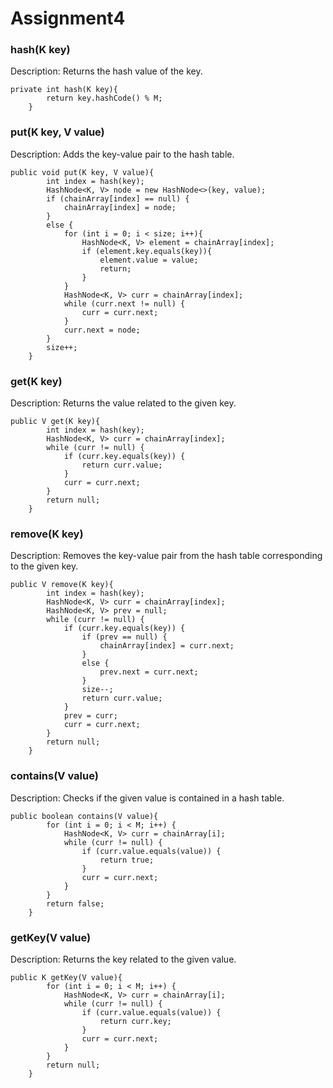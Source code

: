 # Assignment4
### hash(K key)
Description: Returns the hash value of the key.
```
private int hash(K key){
        return key.hashCode() % M;
    }
```
### put(K key, V value)
Description: Adds the key-value pair to the hash table. 
```
public void put(K key, V value){
        int index = hash(key);
        HashNode<K, V> node = new HashNode<>(key, value);
        if (chainArray[index] == null) {
            chainArray[index] = node;
        }
        else {
            for (int i = 0; i < size; i++){
                HashNode<K, V> element = chainArray[index];
                if (element.key.equals(key)){
                    element.value = value;
                    return;
                }
            }
            HashNode<K, V> curr = chainArray[index];
            while (curr.next != null) {
                curr = curr.next;
            }
            curr.next = node;
        }
        size++;
    }
```
### get(K key)
Description: Returns the value related to the given key.
```
public V get(K key){
        int index = hash(key);
        HashNode<K, V> curr = chainArray[index];
        while (curr != null) {
            if (curr.key.equals(key)) {
                return curr.value;
            }
            curr = curr.next;
        }
        return null;
    }
```
### remove(K key)
Description: Removes the key-value pair from the hash table corresponding to the given key.
```
public V remove(K key){
        int index = hash(key);
        HashNode<K, V> curr = chainArray[index];
        HashNode<K, V> prev = null;
        while (curr != null) {
            if (curr.key.equals(key)) {
                if (prev == null) {
                    chainArray[index] = curr.next;
                }
                else {
                    prev.next = curr.next;
                }
                size--;
                return curr.value;
            }
            prev = curr;
            curr = curr.next;
        }
        return null;
    }
```
### contains(V value)
Description: Checks if the given value is contained in a hash table.
```
public boolean contains(V value){
        for (int i = 0; i < M; i++) {
            HashNode<K, V> curr = chainArray[i];
            while (curr != null) {
                if (curr.value.equals(value)) {
                    return true;
                }
                curr = curr.next;
            }
        }
        return false;
    }
```
### getKey(V value)
Description: Returns the key related to the given value.
```
public K getKey(V value){
        for (int i = 0; i < M; i++) {
            HashNode<K, V> curr = chainArray[i];
            while (curr != null) {
                if (curr.value.equals(value)) {
                    return curr.key;
                }
                curr = curr.next;
            }
        }
        return null;
    }
```
